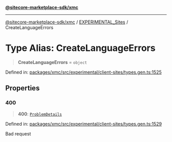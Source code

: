 [**@sitecore-marketplace-sdk/xmc**](../../../../README.md)

***

[@sitecore-marketplace-sdk/xmc](../../../../README.md) / [EXPERIMENTAL\_Sites](../README.md) / CreateLanguageErrors

# Type Alias: CreateLanguageErrors

> **CreateLanguageErrors** = `object`

Defined in: [packages/xmc/src/experimental/client-sites/types.gen.ts:1525](https://github.com/Sitecore/marketplace-sdk/blob/main/packages/xmc/src/experimental/client-sites/types.gen.ts#L1525)

## Properties

### 400

> **400**: [`ProblemDetails`](ProblemDetails.md)

Defined in: [packages/xmc/src/experimental/client-sites/types.gen.ts:1529](https://github.com/Sitecore/marketplace-sdk/blob/main/packages/xmc/src/experimental/client-sites/types.gen.ts#L1529)

Bad request
